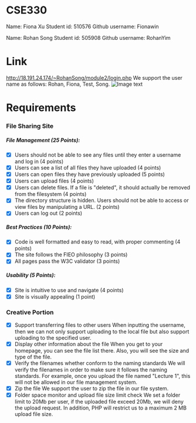 # CSE330
Name: Fiona Xu
Student id: 510576
Github username: Fionawin

Name: Rohan Song
Student id: 505908
Github username: RohanYim


# Link
http://18.191.24.174/~RohanSong/module2/login.php
We support the user name as follows: Rohan, Fiona, Test, Song.
![Image text](http://ec2-3-82-231-44.compute-1.amazonaws.com/~Fiona/module2-group-module2-510576-505908/static/Login.png)

# Requirements
### File Sharing Site
##### File Management (25 Points):
- [x] Users should not be able to see any files until they enter a username and log in (4 points)
- [x] Users can see a list of all files they have uploaded (4 points)
- [x] Users can open files they have previously uploaded (5 points)
- [x] Users can upload files (4 points)
- [x] Users can delete files. If a file is "deleted", it should actually be removed from the filesystem (4 points)
- [x] The directory structure is hidden. Users should not be able to access or view files by manipulating a URL. (2 points)
- [x] Users can log out (2 points)

##### Best Practices (10 Points):
- [x] Code is well formatted and easy to read, with proper commenting (4 points)
- [x] The site follows the FIEO philosophy (3 points)
- [x] All pages pass the W3C validator (3 points)

##### Usability (5 Points):
- [x] Site is intuitive to use and navigate (4 points)
- [x] Site is visually appealing (1 point)

### Creative Portion
- [x] Support transferring files to other users
When inputting the username, then we can not only support uploading to the local file but also support uploading to the specified user.
- [x] Display other information about the file
When you get to your homepage, you can see the file list there. Also, you will see the size and type of the file. 
- [x] Verify the filenames whether conform to the naming standards
We will verify the filenames in order to make sure it follows the naming standards. For example, once you upload the file named "Lecture 1", this will not be allowed in our file management system.
- [x] Zip the file
We support the user to zip the file in our file system.
- [x] Folder space monitor and upload file size limit check
We set a folder limit to 20Mb per user, if the uploaded file exceed 20Mb, we will deny the upload request. In addition, PHP will restrict us to a maximum 2 MB upload file size.
